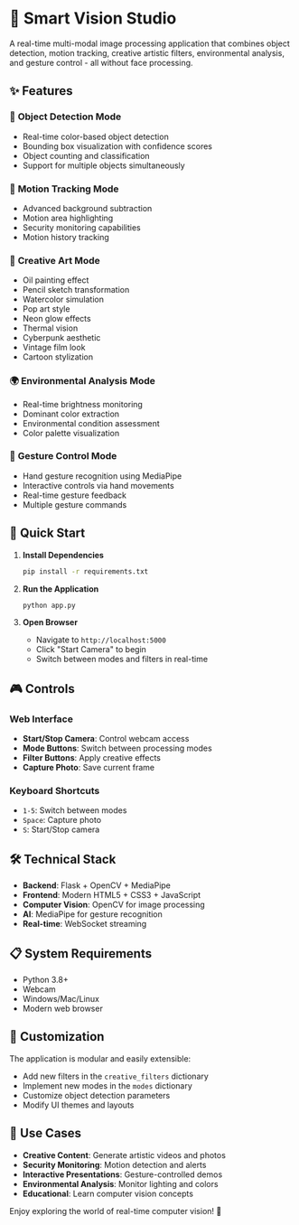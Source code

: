 # 🎨 Smart Vision Studio

A real-time multi-modal image processing application that combines object detection, motion tracking, creative artistic filters, environmental analysis, and gesture control - all without face processing.

## ✨ Features

### 🎯 **Object Detection Mode**
- Real-time color-based object detection
- Bounding box visualization with confidence scores
- Object counting and classification
- Support for multiple objects simultaneously

### 🏃 **Motion Tracking Mode**
- Advanced background subtraction
- Motion area highlighting
- Security monitoring capabilities
- Motion history tracking

### 🎨 **Creative Art Mode**
- Oil painting effect
- Pencil sketch transformation
- Watercolor simulation
- Pop art style
- Neon glow effects
- Thermal vision
- Cyberpunk aesthetic
- Vintage film look
- Cartoon stylization

### 🌍 **Environmental Analysis Mode**
- Real-time brightness monitoring
- Dominant color extraction
- Environmental condition assessment
- Color palette visualization

### 👋 **Gesture Control Mode**
- Hand gesture recognition using MediaPipe
- Interactive controls via hand movements
- Real-time gesture feedback
- Multiple gesture commands

## 🚀 Quick Start

1. **Install Dependencies**
   ```bash
   pip install -r requirements.txt
   ```

2. **Run the Application**
   ```bash
   python app.py
   ```

3. **Open Browser**
   - Navigate to `http://localhost:5000`
   - Click "Start Camera" to begin
   - Switch between modes and filters in real-time

## 🎮 Controls

### Web Interface
- **Start/Stop Camera**: Control webcam access
- **Mode Buttons**: Switch between processing modes
- **Filter Buttons**: Apply creative effects
- **Capture Photo**: Save current frame

### Keyboard Shortcuts
- `1-5`: Switch between modes
- `Space`: Capture photo
- `S`: Start/Stop camera

## 🛠️ Technical Stack

- **Backend**: Flask + OpenCV + MediaPipe
- **Frontend**: Modern HTML5 + CSS3 + JavaScript
- **Computer Vision**: OpenCV for image processing
- **AI**: MediaPipe for gesture recognition
- **Real-time**: WebSocket streaming

## 📋 System Requirements

- Python 3.8+
- Webcam
- Windows/Mac/Linux
- Modern web browser

## 🔧 Customization

The application is modular and easily extensible:
- Add new filters in the `creative_filters` dictionary
- Implement new modes in the `modes` dictionary
- Customize object detection parameters
- Modify UI themes and layouts

## 🎯 Use Cases

- **Creative Content**: Generate artistic videos and photos
- **Security Monitoring**: Motion detection and alerts
- **Interactive Presentations**: Gesture-controlled demos
- **Environmental Analysis**: Monitor lighting and colors
- **Educational**: Learn computer vision concepts

Enjoy exploring the world of real-time computer vision! 🚀
